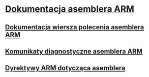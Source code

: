 # [Dokumentacja asemblera ARM](arm-assembler-reference.md)
## [Dokumentacja wiersza polecenia asemblera ARM](arm-assembler-command-line-reference.md)
## [Komunikaty diagnostyczne asemblera ARM](arm-assembler-diagnostic-messages.md)
## [Dyrektywy ARM dotycząca asemblera](arm-assembler-directives.md)
